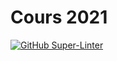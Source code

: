 # Cours 2021

[![GitHub Super-Linter](https://github.com/dwwm93/2021/workflows/Lint%20Code%20Base/badge.svg)](https://github.com/marketplace/actions/super-linter)
